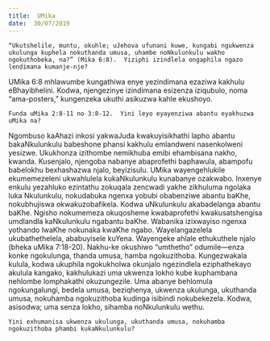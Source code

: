 ```yaml
---
title:  UMika
date:  30/07/2019
---
```


`“Ukutshelile, muntu, okuhle; uJehova ufunani kuwe, kungabi ngukwenza ukulunga kuphela nokuthanda umusa, uhambe noNkulunkulu wakho ngokuthobeka, na?” (Mika 6:8).  Yiziphi izindlela ongaphila ngazo lendimana kumanje-nje?`

UMika 6:8 mhlawumbe kungathiwa enye yezindimana ezaziwa kakhulu eBhayibhelini. Kodwa, njengezinye izindimana esizenza iziqubulo, noma “ama-posters,” kungenzeka ukuthi asikuzwa kahle ekushoyo.

`Funda uMika 2:8-11 no 3:8-12.  Yini leyo eyayenziwa abantu eyakhuzwa uMika na?`

Ngombuso kaAhazi inkosi yakwaJuda kwakuyisikhathi lapho abantu bakaNkulunkulu babeshone phansi kakhulu emlandweni nasenkolweni yesizwe.  Ukukhonza izithombe nemikhuba emibi ehambisana nakho, kwanda. Kusenjalo, njengoba nabanye abaprofethi baphawula, abampofu babelokhu bexhashazwa njalo, beyizisulu. UMika wayengehlukile ekumemezeleni ukwahlulela kukaNkulunkulu kunabanye ozakwabo.  Inxenye enkulu yezahluko ezintathu zokuqala zencwadi yakhe zikhuluma ngolaka luka Nkulunkulu, nokudabuka ngenxa yobubi obabenziwe abantu baKhe, nokubhujiswa okwakuzobafikela. Kodwa uNkulunkulu akabadelanga abantu baKhe. Ngisho nokumemeza okuqosheme kwabaprofethi kwakusatshengisa umdlandla kaNkulunkulu ngabantu baKhe. Wabanika izixwayiso ngenxa yothando lwaKhe nokunaka kwaKhe ngabo.  Wayelangazelela ukubathethelela, ababuyisele kuYena.  Wayengeke ahlale ethukuthele njalo (bheka uMika 7:18-20). Nakhu-ke okushiwo “umthetho” odumile—enza konke ngokulunga, thanda umusa, hamba ngokuzithoba.  Kungezwakala kulula, kodwa ukuphila ngokukholwa okunjalo ngezindlela eziphathekayo akulula kangako, kakhulukazi uma ukwenza lokho kube kuphambana nehlombe lomphakathi okuzungezile.  Uma abanye behlomula ngokungalungi, bedela umusa, beziqhenya, ukwenza ukulunga, ukuthanda umusa, nokuhamba ngokuzithoba kudinga isibindi nokubekezela.  Kodwa, asisodwa; uma senza lokho, sihamba noNkulunkulu wethu.

`Yini exhumanisa ukwenza ukulunga, ukuthanda umusa, nokuhamba ngokuzithoba phambi kukaNkulunkulu?`
